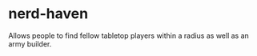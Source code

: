 # nerd-haven
Allows people to find fellow tabletop players within a radius as well as an army builder.
